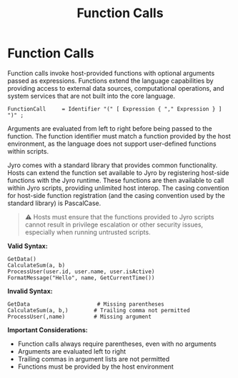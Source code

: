 ﻿---
layout: default
title: Function Calls
parent: Function Integration
has_children: false
has_toc: false
permalink: /jyro/functions/calls/
---

# Function Calls

Function calls invoke host-provided functions with optional arguments passed as expressions. Functions extend the language capabilities by providing access to external data sources, computational operations, and system services that are not built into the core language.

```
FunctionCall     = Identifier "(" [ Expression { "," Expression } ] ")" ;
```

Arguments are evaluated from left to right before being passed to the function. The function identifier must match a function provided by the host environment, as the language does not support user-defined functions within scripts.

Jyro comes with a standard library that provides common functionality. Hosts can extend the function set available to Jyro by registering host-side functions with the Jyro runtime. These functions are then available to call within Jyro scripts, providing unlimited host interop. The casing convention for host-side function registration (and the casing convention used by the standard library) is PascalCase.

> ⚠ Hosts must ensure that the functions provided to Jyro scripts cannot result in privilege escalation or other security issues, especially when running untrusted scripts.

**Valid Syntax:**
```jyro
GetData()
CalculateSum(a, b)
ProcessUser(user.id, user.name, user.isActive)
FormatMessage("Hello", name, GetCurrentTime())
```

**Invalid Syntax:**
```jyro
GetData                     # Missing parentheses
CalculateSum(a, b,)        # Trailing comma not permitted
ProcessUser(,name)         # Missing argument
```

**Important Considerations:**
- Function calls always require parentheses, even with no arguments
- Arguments are evaluated left to right
- Trailing commas in argument lists are not permitted
- Functions must be provided by the host environment
